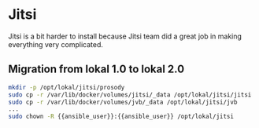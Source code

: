 # Jitsi

Jitsi is a bit harder to install because Jitsi team did a great job in
making everything very complicated.

## Migration from lokal 1.0 to lokal 2.0

```bash
mkdir -p /opt/lokal/jitsi/prosody
sudo cp -r /var/lib/docker/volumes/jitsi/_data /opt/lokal/jitsi/jitsi
sudo cp -r /var/lib/docker/volumes/jvb/_data /opt/lokal/jitsi/jvb
...
sudo chown -R {{ansible_user}}:{{ansible_user}} /opt/lokal/jitsi
```